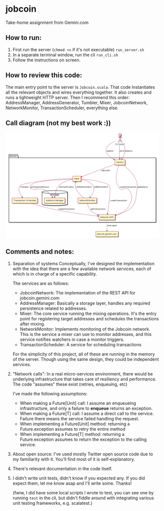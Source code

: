 # jobcoin
Take-home assignment from Gemini.com

## How to run:
1. First run the server (`chmod +x` if it's not executable) `run_server.sh`
2. In a separate terminal window, run the cli `run_cli.sh`
3. Follow the instructions on screen.

## How to review this code:
The main entry point to the server is `Jobcoin.scala`. 
That code Instantiates all the relevant objects and wires everything together. It also creates and runs a lightweight HTTP server.
Then I recommend this order: AddressManager, AddressGenerator, Tumbler, Mixer, JobcoinNetwork, NetworkMonitor, TransactionScheduler, everything else.

## Call diagram (not my best work :))

![ugly call diagram I whipped up](jobcoin.uml.png?raw=true)

Comments and notes:
-----------------------------
1. Separation of systems
   Conceptually, I've designed the implementation with the idea that there are a few available network services,
   each of which is in charge of a specific capability.

   The services are as follows:
     - JobcoinNetwork: The implementation of the REST API for jobcoin.gemini.com
     - AddressManager: Basically a storage layer, handles any required persistence related to addresses.
     - Mixer: The core service running the mixing operations. It's the entry point for registering target addresses
       and schedules the transactions after mixing.
     - NetworkMonitor: Implements monitoring of the Jobcoin network. This is the service a mixer can use to monitor
       addresses, and this service notifies watchers in case a monitor triggers.
     - TransactionScheduler: A service for scheduling transactions

   For the simplicity of this project, all of these are running in the memory of the server.
   Though using the same design, they could be independent services.

2. "Network calls":
   In a real micro-services environment, there would be underlying infrastructure that takes care of resiliency
   and performance. The code "assumes" these exist (retries, enqueuing, etc)

   I've made the following assumptions:
   - When making a Future[Unit] call: I assume an enqueueing infrastructure, and only a failure to **enqueue** returns
   an exception.
   - When making a Future[T] call: I assume a direct call to the service. Failure there means the service failed
   handling the request.
   - When implementing a Future[Unit] method: returning a Future.exception assumes to retry the entire method
   - When implementing a Future[T] method: returning a Future.exception assumes to return the exception to the calling service.


3. About open source: I've used mostly Twitter open source code due to my familiarity with it.
   You'll find most of it is self-explanatory.

4. There's relevant documentation in the code itself.

5. I didn't write unit tests, didn't know if you expected any. If you did expect them, let me know asap and I'll write some. Thanks!
   
   (fwiw, I did have some local scripts I wrote to test, you can see one by running `test` in the cli, but didn't fiddle around with integrating various unit
   testing frameworks, e.g. scalatest.)